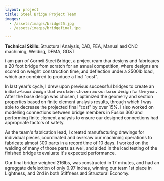 ```yaml
---
layout: project
title: Steel Bridge Project Team
images:
  - /assets/images/bridge25.jpg
  - /assets/images/bridgefinal.jpg

---
```

**Technical Skills:** Structural Analysis, CAD, FEA, Manual and CNC machining, Welding, DFMA, GD&T

I am part of Cornell Steel Bridge, a project team that designs and fabricates a 20 foot bridge from scratch for an annual competition, where designs are scored on weight, construction time, and deflection under a 2500lb load, which are combined to produce a final "cost". 

In last year's cycle, I drew upon previous successful bridges to create an initial x-truss design that was later chosen as our base design for the year. After the base design was chosen, I optimized the geometry and section properties based on finite element analysis results, through which I was able to decrease the projected final "cost" by over 15%. I also worked on modelling connections between bridge members in Fusion 360 and performing finite element analysis to ensure our designed connections had appropriate factors of safety. 

As the team's fabrication lead, I created manufacturing drawings for individual pieces, coordinated and oversaw our machining operations to fabricate almost 300 parts in a record time of 10 days. I worked on the welding of many of those parts as well, and aided in the load testing of the finished bridge to evaluate it's expected performance.

Our final bridge weighed 216lbs, was constructed in 17 minutes, and had an agreggate defelection of only 0.97 inches, winning our team 1st place in Lightness, and 2nd in both Stiffness and Structural Economy.